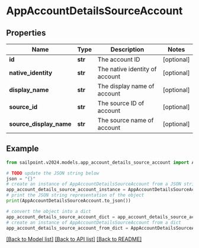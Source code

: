 # AppAccountDetailsSourceAccount


## Properties

Name | Type | Description | Notes
------------ | ------------- | ------------- | -------------
**id** | **str** | The account ID | [optional] 
**native_identity** | **str** | The native identity of account | [optional] 
**display_name** | **str** | The display name of account | [optional] 
**source_id** | **str** | The source ID of account | [optional] 
**source_display_name** | **str** | The source name of account | [optional] 

## Example

```python
from sailpoint.v2024.models.app_account_details_source_account import AppAccountDetailsSourceAccount

# TODO update the JSON string below
json = "{}"
# create an instance of AppAccountDetailsSourceAccount from a JSON string
app_account_details_source_account_instance = AppAccountDetailsSourceAccount.from_json(json)
# print the JSON string representation of the object
print(AppAccountDetailsSourceAccount.to_json())

# convert the object into a dict
app_account_details_source_account_dict = app_account_details_source_account_instance.to_dict()
# create an instance of AppAccountDetailsSourceAccount from a dict
app_account_details_source_account_from_dict = AppAccountDetailsSourceAccount.from_dict(app_account_details_source_account_dict)
```
[[Back to Model list]](../README.md#documentation-for-models) [[Back to API list]](../README.md#documentation-for-api-endpoints) [[Back to README]](../README.md)


